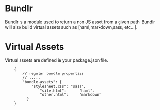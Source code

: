 Bundlr
======
Bundlr is a module used to return a non JS asset from a given path. Bundlr
will also build virtual assets such as [haml,markdown,sass, etc...].

Virtual Assets
==============
Virtual assets are defined in your package.json file.

		{
			// regular bundle properties
			// .....
			"bundle-assets": {
			    "stylesheet.css": "sass",
					"site.html":      "haml",
					"other.html":     "markdown"
			  }
		}